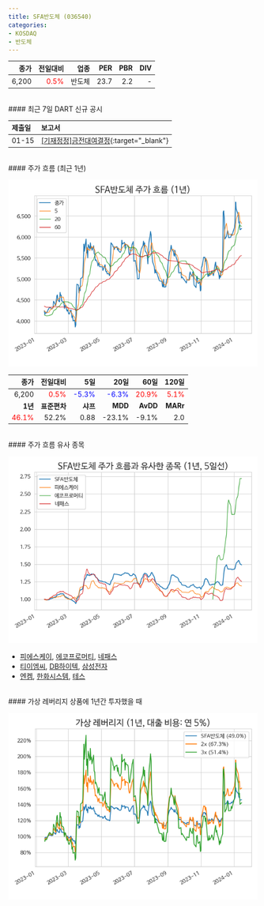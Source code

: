 ```yaml
---
title: SFA반도체 (036540)
categories:
- KOSDAQ
- 반도체
---
```


|**종가**|**전일대비**|**업종**|**PER**|**PBR**|**DIV**|
|-------:|-----------:|-------:|------:|------:|------:|
|6,200|<span style="color: red">0.5%</span>|반도체|23.7|2.2|-|

<!-- more -->

<br>
#### 최근 7일 DART 신규 공시<a id="dart"></a>


|**제출일**|**보고서**|
|:-----|:-------|
|01-15|[[기재정정]금전대여결정](https://dart.fss.or.kr/dsaf001/main.do?rcpNo=20240115900491){:target="_blank"}|

<br>
#### 주가 흐름 (최근 1년)<a id="price"></a>

![036540](/assets/images/stock/036540.png)

|**종가**|**전일대비**|**5일**|**20일**|**60일**|**120일**|
|---:|-------:|--:|---:|---:|----:|
|6,200|<span style="color: red">0.5%</span>|<span style="color: blue">-5.3%</span>|<span style="color: blue">-6.3%</span>|<span style="color: red">20.9%</span>|<span style="color: red">5.1%</span>|
|**1년**|**표준편차**|**샤프**|**MDD**|**AvDD**|**MARr**|
|<span style="color: red">46.1%</span>|52.2%|0.88|-23.1%|-9.1%|2.0|

<br>
#### 주가 흐름 유사 종목<a id="corr"></a>

![036540](/assets/images/stock/036540_corr.png)

- [피에스케이](/319660/), [에코프로머티](/450080/), [네패스](/033640/)
- [티이엠씨](/425040/), [DB하이텍](/000990/), [삼성전자](/005930/)
- [엔켐](/348370/), [한화시스템](/272210/), [테스](/095610/)

<br>
#### 가상 레버리지 상품에 1년간 투자했을 때<a id="2x"></a>

![036540](/assets/images/stock/036540_2x.png)

[^corr]: 상관계수를 이용하여 분석하였습니다.